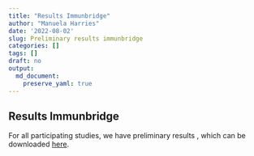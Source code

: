 ```yaml
---
title: "Results Immunbridge"
author: "Manuela Harries"
date: '2022-08-02'
slug: Preliminary results immunbridge
categories: []
tags: []
draft: no
output: 
  md_document:
    preserve_yaml: true
---
```


## Results Immunbridge

For all participating studies, we have preliminary results , which can be downloaded [here](https://github.com/hzi-braunschweig/serohub/blob/master/static/data/Immunebridge_Interimsanalyse_August_2022.pdf). 
